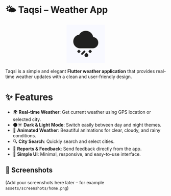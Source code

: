 # 🌤️ Taqsi – Weather App  
<p align="center">
  <img src="assets/img/icon.png" alt="Taqsi Logo" width="120"/>
</p>

Taqsi is a simple and elegant **Flutter weather application** that provides real-time weather updates with a clean and user-friendly design.  

# ✨ Features  

- 🌍 **Real-time Weather**: Get current weather using GPS location or selected city.  
- 🌑☀️ **Dark & Light Mode**: Switch easily between day and night themes.  
- 🎨 **Animated Weather**: Beautiful animations for clear, cloudy, and rainy conditions.  
- 🔍 **City Search**: Quickly search and select cities.  
- 📝 **Reports & Feedback**: Send feedback directly from the app.  
- 📱 **Simple UI**: Minimal, responsive, and easy-to-use interface.  


## 📸 Screenshots  
(Add your screenshots here later – for example `assets/screenshots/home.png`)  


